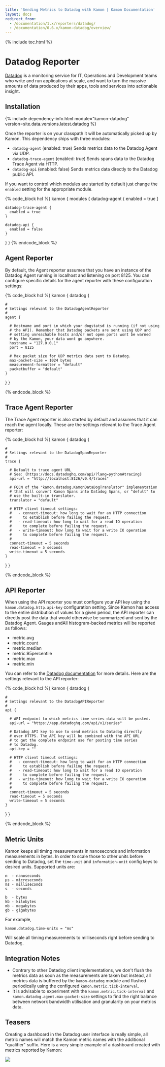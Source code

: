 ```yaml
---
title: 'Sending Metrics to Datadog with Kamon | Kamon Documentation'
layout: docs
redirect_from:
  - /documentation/1.x/reporters/datadog/
  - /documentation/0.6.x/kamon-datadog/overview/
---
```


{% include toc.html %}

Datadog Reporter
================

[Datadog] is a monitoring service for IT, Operations and Development teams who write and run applications at scale, and
want to turn the massive amounts of data produced by their apps, tools and services into actionable insight.

## Installation

{% include dependency-info.html module="kamon-datadog" version=site.data.versions.latest.datadog %}

Once the reporter is on your classpath it will be automatically picked up by Kamon. This dependency ships with three
modules:
  - `datadog-agent` (enabled: true) Sends metrics data to the Datadog Agent via UDP.
  - `datadog-trace-agent` (enabled: true) Sends spans data to the Datadog Trace Agent via HTTP.
  - `datadog-api` (enabled: false) Sends metrics data directly to the Datadog public API.

If you want to control which modules are started by default just change the `enabled` setting for the appropriate module.

{% code_block hcl %}
kamon {
  modules {
    datadog-agent {
      enabled = true
    }

    datadog-trace-agent {
      enabled = true
    }

    datadog-api {
      enabled = false
    }
  }
}
{% endcode_block %}


## Agent Reporter

By default, the Agent reporter assumes that you have an instance of the Datadog Agent running in localhost and listening
on port 8125. You can configure specific details for the agent reporter with these configuration settings:

{% code_block hcl %}
kamon {
  datadog {

    #
    # Settings relevant to the DatadogAgentReporter
    #
    agent {

      # Hostname and port in which your dogstatsd is running (if not using
      # the API). Remember that Datadog packets are sent using UDP and
      # setting unreachable hosts and/or not open ports wont be warned
      # by the Kamon, your data wont go anywhere.
      hostname = "127.0.0.1"
      port = 8125

      # Max packet size for UDP metrics data sent to Datadog.
      max-packet-size = 1024 bytes
      measurement-formatter = "default"
      packetbuffer = "default"
    }
  }
}

{% endcode_block %}


## Trace Agent Reporter

The Trace Agent reporter is also started by default and assumes that it can reach the agent locally. These are the
settings relevant to the Trace Agent reporter:

{% code_block hcl %}
kamon {
  datadog {

    #
    # Settings relevant to the DatadogSpanReporter
    #
    trace {

      # Default to trace agent URL
      # See: (https://docs.datadoghq.com/api/?lang=python#tracing)
      api-url = "http://localhost:8126/v0.4/traces"

      # FQCN of the "kamon.datadog.KamonDataDogTranslator" implementation
      # that will convert Kamon Spans into Datadog Spans, or "defult" to
      # use the built-in translator.
      translator = "default"

      # HTTP client timeout settings:
      #   - connect-timeout: how long to wait for an HTTP connection
      #     to establish before failing the request.
      #   - read-timeout: how long to wait for a read IO operation
      #     to complete before failing the request.
      #   - write-timeout: how long to wait for a write IO operation
      #     to complete before failing the request.
      #
      connect-timeout = 5 seconds
      read-timeout = 5 seconds
      write-timeout = 5 seconds
    }
  }
}

{% endcode_block %}


## API Reporter

When using the API reporter you must configure your API key using the `kamon.datadog.http.api-key` configuration setting.
Since Kamon has access to the entire distribution of values for a given period, the API reporter can directly post the
data that would otherwise be summarized and sent by the Datadog Agent. Gauges andAll histogram-backed metrics will be reported as
follows:
  - metric.avg
  - metric.count
  - metric.median
  - metric.95percentile
  - metric.max
  - metric.min

You can refer to the [Datadog documentation](https://docs.datadoghq.com/developers/metrics/#histograms) for more details.
Here are the settings relevant to the API reporter:

{% code_block hcl %}
kamon {
  datadog {

    #
    # Settings relevant to the DatadogAPIReporter
    #
    api {

      # API endpoint to which metrics time series data will be posted.
      api-url = "https://app.datadoghq.com/api/v1/series"

      # Datadog API key to use to send metrics to Datadog directly
      # over HTTPS. The API key will be combined with the API URL
      # to get the complete endpoint use for posting time series
      # to Datadog.
      api-key = ""

      # HTTP client timeout settings:
      #   - connect-timeout: how long to wait for an HTTP connection
      #     to establish before failing the request.
      #   - read-timeout: how long to wait for a read IO operation
      #     to complete before failing the request.
      #   - write-timeout: how long to wait for a write IO operation
      #     to complete before failing the request.
      #
      connect-timeout = 5 seconds
      read-timeout = 5 seconds
      write-timeout = 5 seconds
    }
  }
}

{% endcode_block %}


## Metric Units

Kamon keeps all timing measurements in nanoseconds and information measurements in bytes. In order to scale those to other
units before sending to Datadog, set the `time-unit` and `information-unit` config keys to desired units. Supported units
are:

```typesafeconfig
n  - nanoseconds
µs - microseconds
ms - milliseconds
s  - seconds

b  - bytes
kb - kilobytes
mb - megabytes
gb - gigabytes
```

For example,

```hcl
kamon.datadog.time-units = "ms"
```

Will scale all timing measurements to milliseconds right before sending to Datadog.


Integration Notes
-----------------

* Contrary to other Datadog client implementations, we don't flush the metrics data as soon as the measurements are
  taken but instead, all metrics data is buffered by the `kamon-datadog` module and flushed periodically using the
  configured `kamon.metric.tick-interval`.
* It is advisable to experiment with the `kamon.metric.tick-interval` and `kamon.datadog.agent.max-packet-size` settings to
  find the right balance between network bandwidth utilisation and granularity on your metrics data.


Teasers
-------

Creating a dashboard in the Datadog user interface is really simple, all metric names will match the Kamon metric names
with the additional "qualifier" suffix. Here is a very simple example of a dashboard created with metrics reported by Kamon:

<img class="img-fluid my-4" src="/assets/img/datadog-dashboard.png">

[Datadog]: http://www.datadoghq.com/
[get started]: /docs/latest/guides/getting-started/
